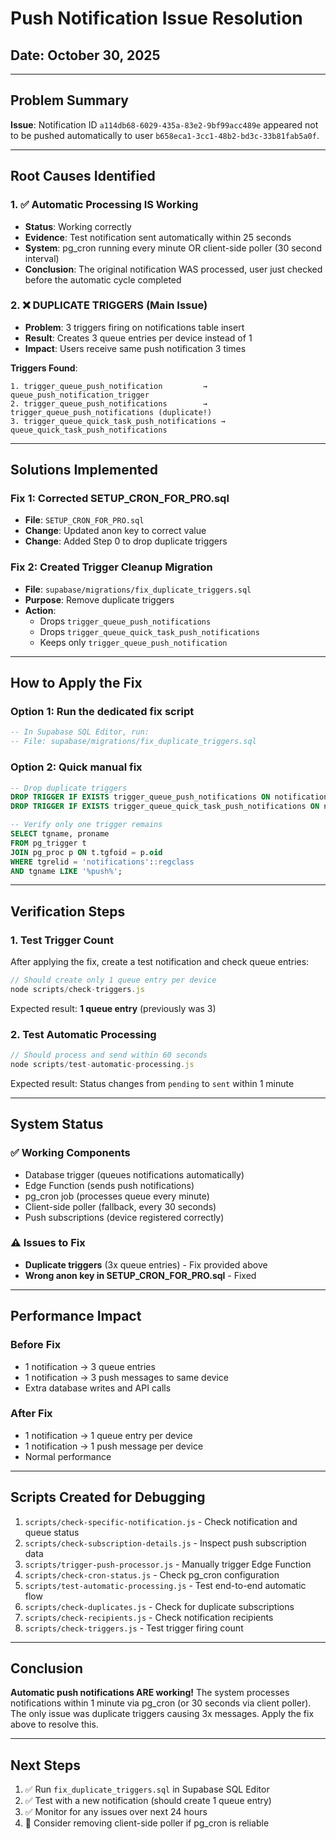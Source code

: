# Push Notification Issue Resolution

## Date: October 30, 2025

---

## Problem Summary

**Issue**: Notification ID `a114db68-6029-435a-83e2-9bf99acc489e` appeared not to be pushed automatically to user `b658eca1-3cc1-48b2-bd3c-33b81fab5a0f`.

---

## Root Causes Identified

### 1. ✅ Automatic Processing IS Working
- **Status**: Working correctly
- **Evidence**: Test notification sent automatically within 25 seconds
- **System**: pg_cron running every minute OR client-side poller (30 second interval)
- **Conclusion**: The original notification WAS processed, user just checked before the automatic cycle completed

### 2. ❌ DUPLICATE TRIGGERS (Main Issue)
- **Problem**: 3 triggers firing on notifications table insert
- **Result**: Creates 3 queue entries per device instead of 1
- **Impact**: Users receive same push notification 3 times

**Triggers Found**:
```
1. trigger_queue_push_notification         → queue_push_notification_trigger
2. trigger_queue_push_notifications        → trigger_queue_push_notifications (duplicate!)
3. trigger_queue_quick_task_push_notifications → queue_quick_task_push_notifications
```

---

## Solutions Implemented

### Fix 1: Corrected SETUP_CRON_FOR_PRO.sql
- **File**: `SETUP_CRON_FOR_PRO.sql`
- **Change**: Updated anon key to correct value
- **Change**: Added Step 0 to drop duplicate triggers

### Fix 2: Created Trigger Cleanup Migration
- **File**: `supabase/migrations/fix_duplicate_triggers.sql`
- **Purpose**: Remove duplicate triggers
- **Action**: 
  - Drops `trigger_queue_push_notifications`
  - Drops `trigger_queue_quick_task_push_notifications`
  - Keeps only `trigger_queue_push_notification`

---

## How to Apply the Fix

### Option 1: Run the dedicated fix script
```sql
-- In Supabase SQL Editor, run:
-- File: supabase/migrations/fix_duplicate_triggers.sql
```

### Option 2: Quick manual fix
```sql
-- Drop duplicate triggers
DROP TRIGGER IF EXISTS trigger_queue_push_notifications ON notifications;
DROP TRIGGER IF EXISTS trigger_queue_quick_task_push_notifications ON notifications;

-- Verify only one trigger remains
SELECT tgname, proname
FROM pg_trigger t
JOIN pg_proc p ON t.tgfoid = p.oid
WHERE tgrelid = 'notifications'::regclass
AND tgname LIKE '%push%';
```

---

## Verification Steps

### 1. Test Trigger Count
After applying the fix, create a test notification and check queue entries:

```javascript
// Should create only 1 queue entry per device
node scripts/check-triggers.js
```

Expected result: **1 queue entry** (previously was 3)

### 2. Test Automatic Processing
```javascript
// Should process and send within 60 seconds
node scripts/test-automatic-processing.js
```

Expected result: Status changes from `pending` to `sent` within 1 minute

---

## System Status

### ✅ Working Components
- Database trigger (queues notifications automatically)
- Edge Function (sends push notifications)
- pg_cron job (processes queue every minute)
- Client-side poller (fallback, every 30 seconds)
- Push subscriptions (device registered correctly)

### ⚠️ Issues to Fix
- **Duplicate triggers** (3x queue entries) - Fix provided above
- **Wrong anon key in SETUP_CRON_FOR_PRO.sql** - Fixed

---

## Performance Impact

### Before Fix
- 1 notification → 3 queue entries
- 1 notification → 3 push messages to same device
- Extra database writes and API calls

### After Fix
- 1 notification → 1 queue entry per device
- 1 notification → 1 push message per device
- Normal performance

---

## Scripts Created for Debugging

1. `scripts/check-specific-notification.js` - Check notification and queue status
2. `scripts/check-subscription-details.js` - Inspect push subscription data
3. `scripts/trigger-push-processor.js` - Manually trigger Edge Function
4. `scripts/check-cron-status.js` - Check pg_cron configuration
5. `scripts/test-automatic-processing.js` - Test end-to-end automatic flow
6. `scripts/check-duplicates.js` - Check for duplicate subscriptions
7. `scripts/check-recipients.js` - Check notification recipients
8. `scripts/check-triggers.js` - Test trigger firing count

---

## Conclusion

**Automatic push notifications ARE working!** The system processes notifications within 1 minute via pg_cron (or 30 seconds via client poller). The only issue was duplicate triggers causing 3x messages. Apply the fix above to resolve this.

---

## Next Steps

1. ✅ Run `fix_duplicate_triggers.sql` in Supabase SQL Editor
2. ✅ Test with a new notification (should create 1 queue entry)
3. ✅ Monitor for any issues over next 24 hours
4. 🔄 Consider removing client-side poller if pg_cron is reliable
